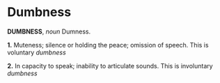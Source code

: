 # Dumbness

**DUMBNESS**, _noun_ Dumness.

**1.** Muteness; silence or holding the peace; omission of speech. This is voluntary _dumbness_

**2.** In capacity to speak; inability to articulate sounds. This is involuntary _dumbness_